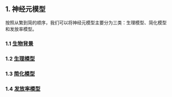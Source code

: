 ## 1. 神经元模型

按照从繁到简的顺序，我们可以将神经元模型主要分为三类：生理模型、简化模型和发放率模型。

### 1.1 [生物背景](neurons/biological_background.md)

### 1.2 [生理模型](neurons/biophysical_models.md)

### 1.3 [简化模型](neurons/reduced_models.md)

### 1.4 [发放率模型](neurons/firing_rate_models.md)